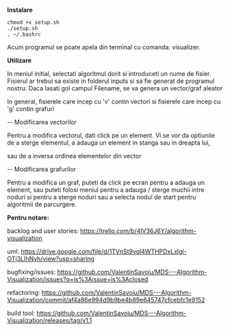**Instalare**

    chmod +x setup.sh 
    ./setup.sh
    . ~/.bashrc

Acum programul se poate apela din terminal cu comanda: visualizer.

**Utilizare**

In meniul initial, selectati algoritmul dorit si introduceti un nume de fisier. Fisierul ar trebui sa existe in folderul inputs si sa fie generat de programul nostru. Daca lasati gol campul Filename, se va genera un vector/graf aleator
    
In general, fisierele care incep cu 'v' contin vectori si fisierele care incep cu 'g' contin grafuri

-- Modificarea vectorilor

Pentru a modifica vectorul, dati click pe un element. Vi se vor da optiunile de a sterge elementul, a adauga un element in stanga sau in dreapta lui,
    
sau de a inversa ordinea elementelor din vector
    
-- Modificarea grafurilor

Pentru a modifica un graf, puteti da click pe ecran pentru a adauga un element, sau puteti folosi meniul pentru a adauga / sterge muchii intre noduri si pentru a sterge noduri sau a selecta nodul de start pentru algoritmii de parcurgere.


**Pentru notare:**

backlog and user stories: https://trello.com/b/4lV36J6Y/algorithm-visualization
    
uml: https://drive.google.com/file/d/1TVnSt9vql4WTHPDxLxlgl-OTj3LIhNyh/view?usp=sharing
    
bugfixing/issues: https://github.com/ValentinSavoiu/MDS---Algorithm-Visualization/issues?q=is%3Aissue+is%3Aclosed 
    
refactoring: https://github.com/ValentinSavoiu/MDS---Algorithm-Visualization/commit/af4a86e994d9b9be4b89e645747cfcebfc1e9152

build tool: https://github.com/ValentinSavoiu/MDS---Algorithm-Visualization/releases/tag/v1.1
